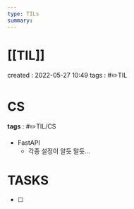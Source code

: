 ```yaml
---
type: TILs
summary: 
---
```


# [[TIL]]
created : 2022-05-27 10:49
tags : #✏️TIL

# CS
**tags** : #✏️TIL/CS
- FastAPI
	- 각종 설정이 알듯 말듯…

# TASKS
- [ ] 
